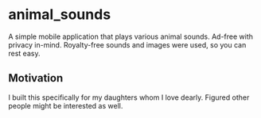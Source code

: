 # animal_sounds

A simple mobile application that plays various animal sounds. Ad-free with privacy in-mind.
Royalty-free sounds and images were used, so you can rest easy.

## Motivation

I built this specifically for my daughters whom I love dearly. Figured other people might be interested as well.
